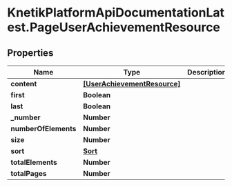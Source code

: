 # KnetikPlatformApiDocumentationLatest.PageUserAchievementResource

## Properties
Name | Type | Description | Notes
------------ | ------------- | ------------- | -------------
**content** | [**[UserAchievementResource]**](UserAchievementResource.md) |  | [optional] 
**first** | **Boolean** |  | [optional] 
**last** | **Boolean** |  | [optional] 
**_number** | **Number** |  | [optional] 
**numberOfElements** | **Number** |  | [optional] 
**size** | **Number** |  | [optional] 
**sort** | [**Sort**](Sort.md) |  | [optional] 
**totalElements** | **Number** |  | [optional] 
**totalPages** | **Number** |  | [optional] 


